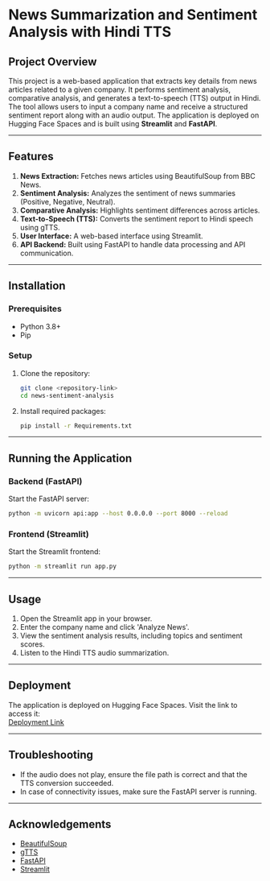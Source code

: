 # News Summarization and Sentiment Analysis with Hindi TTS

## Project Overview
This project is a web-based application that extracts key details from news articles related to a given company. It performs sentiment analysis, comparative analysis, and generates a text-to-speech (TTS) output in Hindi. The tool allows users to input a company name and receive a structured sentiment report along with an audio output. The application is deployed on Hugging Face Spaces and is built using **Streamlit** and **FastAPI**.

---

## Features
1. **News Extraction:** Fetches news articles using BeautifulSoup from BBC News.
2. **Sentiment Analysis:** Analyzes the sentiment of news summaries (Positive, Negative, Neutral).
3. **Comparative Analysis:** Highlights sentiment differences across articles.
4. **Text-to-Speech (TTS):** Converts the sentiment report to Hindi speech using gTTS.
5. **User Interface:** A web-based interface using Streamlit.
6. **API Backend:** Built using FastAPI to handle data processing and API communication.

---

## Installation
### Prerequisites
- Python 3.8+
- Pip

### Setup
1. Clone the repository:
   ```bash
   git clone <repository-link>
   cd news-sentiment-analysis
   ```
2. Install required packages:
   ```bash
   pip install -r Requirements.txt
   ```

---

## Running the Application
### Backend (FastAPI)
Start the FastAPI server:
```bash
python -m uvicorn api:app --host 0.0.0.0 --port 8000 --reload
```

### Frontend (Streamlit)
Start the Streamlit frontend:
```bash
python -m streamlit run app.py
```

---

## Usage
1. Open the Streamlit app in your browser.
2. Enter the company name and click 'Analyze News'.
3. View the sentiment analysis results, including topics and sentiment scores.
4. Listen to the Hindi TTS audio summarization.

---

## Deployment
The application is deployed on Hugging Face Spaces. Visit the link to access it:  
[Deployment Link](<huggingface-link>)

---

## Troubleshooting
- If the audio does not play, ensure the file path is correct and that the TTS conversion succeeded.
- In case of connectivity issues, make sure the FastAPI server is running.

---

## Acknowledgements
- [BeautifulSoup](https://www.crummy.com/software/BeautifulSoup/)
- [gTTS](https://pypi.org/project/gTTS/)
- [FastAPI](https://fastapi.tiangolo.com/)
- [Streamlit](https://streamlit.io/)

